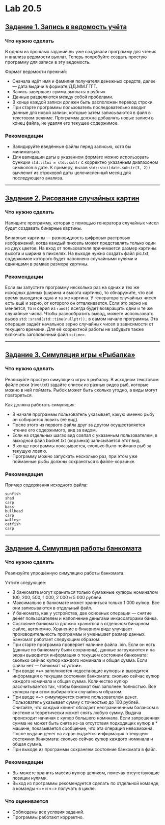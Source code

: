 # Lab 20.5

## [Задание 1. Запись в ведомость учёта](https://github.com/LostDit/Lab-20.5/tree/master/Task%201) 
### Что нужно сделать
В одном из прошлых заданий вы уже создавали программу для чтения и анализа ведомости выплат. Теперь попробуйте создать простую программу для записи в эту ведомость.

Формат ведомости прежний: 
* Сначала идёт имя и фамилия получателя денежных средств, далее — дата выдачи в формате ДД.ММ.ГГГГ. 
* Запись завершает сумма выплаты в рублях. 
* Данные разделяются между собой пробелами. 
* В конце каждой записи должен быть расположен перевод строки.
* При старте программы пользователь последовательно вводит данные для новой записи, которые затем записываются в файл в текстовом режиме. Программа должна добавлять новые записи в конец файла, не удаляя его текущее содержимое.
### Рекомендации
* Валидируйте введённые файлы перед записью, хотя бы минимально.
* Для валидации даты в указанном формате можно использовать функции ```std::stoi и std::subtr``` с корректно указанным диапазоном символов в дате. К примеру, вызов ```std::stoi(date.substr(3, 2))``` вычленит из строковой даты целочисленный месяц для последующего анализа.

-------

## [Задание 2. Рисование случайных картин](https://github.com/LostDit/Lab-20.5/tree/master/Task%202)
### Что нужно сделать
Напишите программу, которая с помощью генератора случайных чисел будет создавать бинарные картины.

Бинарные картины — разновидность цифровых растровых изображений, когда каждый пиксель может представлять только один из двух цветов. На вход от пользователя принимается размер картины: высота и ширина в пикселях. На выходе нужно создать файл pic.txt, содержимое которого будет наполнено случайными нулями и единицами в рамках размера картины.

### Рекомендации
Если вы запустите программу несколько раз на одних и тех же исходных данных (ширина и высота картины), то обнаружите, что всё время выводится одна и та же картина.
У генератора случайных чисел есть ещё и зерно, от которого он отталкивается. Если это зерно не меняется, то и серия из ```rand()``` всегда будет возвращать одни и те же случайные числа.
Чтобы разнообразить вывод, можете использовать вызов ```std::srand(std::time(nullptr));``` в самом начале программы. Эта операция задаёт начальное зерно случайных чисел в зависимости от текущего времени. Для её корректной работы не забудьте также включить заголовочный файл ```<ctime>```.

-------

## [Задание 3. Симуляция игры «Рыбалка»](https://github.com/LostDit/Lab-20.5/tree/master/Task%203)
### Что нужно сделать
Реализуйте простую симуляцию игры в рыбалку. 
В исходном текстовом файле реки (river.txt) задайте список из разных видов рыб, которые можно в ней поймать. Рыбок может быть сколько угодно, а виды могут повторяться.

Как должна работать симуляция:
* В начале программы пользователь указывает, какую именно рыбу он собирается ловить (её вид). 
* После этого из первого файла друг за другом осуществляется чтение его содержимого, вид за видом.
* Если на отдельных шагах вид совпал с указанным пользователем, в выходной файл basket.txt (корзинка) записывается этот вид.
* В конце программы показывается, сколько было поймано рыб за текущую ловлю. 
* Программу можно запускать несколько раз, при этом уже пойманные рыбы должны сохраняться в файле-корзинке.

### Рекомендация
Пример содержания исходного файла:
```
sunfish
shad
carp
bass
bullhead
carp
walleye
catfish
carp
```

-------

## [Задание 4. Симуляция работы банкомата](https://github.com/LostDit/Lab-20.5/tree/master/Task%204)
### Что нужно сделать
Реализуйте упрощённую симуляцию работы банкомата. 

Учтите следующее:
* В банкомате могут храниться только бумажные купюры номиналом 100, 200, 500, 1 000, 2 000 и 5 000 рублей.
* Максимально в банкомате может храниться только 1 000 купюр. Все они записываются в отдельный файл. 
* У банкомата, как у устройства, две основных операции — снятие денег пользователем и наполнение деньгами инкассаторами банка.
* Состояние банкомата должно храниться в отдельном бинарном файле, автономно. Хранение в бинарном виде улучшает производительность программы и уменьшает размер данных.
Банкомат работает следующим образом:
* При старте программа проверяет наличие файла .bin. Если он есть (данные по банкомату были сохранены), данные загружаются и на экран выводится информация о текущем состоянии банкомата: сколько сейчас купюр каждого номинала и общая сумма. Если файла нет — банкомат «пустой».
* При вводе «+» заполняются недостающие купюры и выводится информация о текущем состоянии банкомата: сколько сейчас купюр каждого номинала и общая сумма. Количество купюр рассчитывается так, чтобы банкомат был заполнен полностью. Все купюры при этом выбираются случайным образом.
* При вводе «−» симулируется снятие пользователем денег. Пользователь указывает сумму с точностью до 100 рублей. Считайте, что каждый клиент обладает неограниченным балансом в системе и теоретически может снять любую сумму. Выдача происходит начиная с купюр большего номинала. Если запрошенная сумма не может быть снята из-за отсутствия подходящих купюр в * машине, показывается сообщение, что эта операция невозможна. После выдачи денег на экран выдаётся информация о текущем состоянии банкомата: сколько сейчас купюр каждого номинала и общая сумма.
* При выходе из программы сохраняем состояние банкомата в файл. 
### Рекомендации
* Вы можете хранить массив купюр целиком, помечая отсутствующие позиции нулями.
* Выход из программы рекомендуется сделать по отдельной команде, а команды «+» и «−» получать в цикле.
### Что оценивается
* Соблюдены все условия заданий.
* Программы работают корректно.
